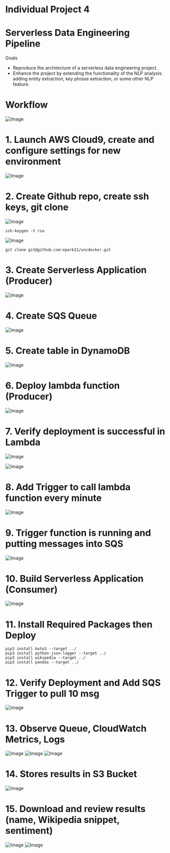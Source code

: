# Individual Project 4
# Serverless Data Engineering Pipeline

Goals
- Reproduce the architecture of a serverless data engineering project.
- Enhance the project by extending the functionality of the NLP analysis: adding entity extraction, key phrase extraction, or some other NLP feature.

# Workflow
![Image](../master/images/20.png?raw=true)

# 1. Launch AWS Cloud9, create and configure settings for new environment
![Image](../master/images/1.png?raw=true)


# 2. Create Github repo, create ssh keys, git clone
![Image](../master/images/2.png?raw=true)
```
ssh-keygen -t rsa 
```
![Image](../master/images/3.png?raw=true)

```
git clone git@github.com:epark21/uncdocker.git
```

# 3. Create Serverless Application (Producer)
![Image](../master/images/4.png?raw=true)


# 4. Create SQS Queue
![Image](../master/images/5.png?raw=true)


# 5. Create table in DynamoDB
![Image](../master/images/6.png?raw=true)


# 6.  Deploy lambda function (Producer)
![Image](../master/images/7.png?raw=true)


# 7.  Verify deployment is successful in Lambda
![Image](../master/images/8.png?raw=true)

![Image](../master/images/9.png?raw=true)


# 8.  Add Trigger to call lambda function every minute
![Image](../master/images/10.png?raw=true)


# 9. Trigger function is running and putting messages into SQS
![Image](../master/images/11.png?raw=true)


# 10. Build Serverless Application (Consumer)
![Image](../master/images/12.png?raw=true)


# 11. Install Required Packages then Deploy
```
pip3 install boto3 --target ../
pip3 install python-json-logger --target ../
pip3 install wikipedia --target ../
pip3 install pandas --target ../
```


# 12. Verify Deployment and Add SQS Trigger to pull 10 msg 
![Image](../master/images/13.png?raw=true)


# 13. Observe Queue, CloudWatch Metrics, Logs
![Image](../master/images/14.png?raw=true)
![Image](../master/images/15.png?raw=true)
![Image](../master/images/16.png?raw=true)


# 14. Stores results in S3 Bucket
![Image](../master/images/17.png?raw=true)


# 15. Download and review results (name, Wikipedia snippet, sentiment)
![Image](../master/images/18.png?raw=true)
![Image](../master/images/19.png?raw=true)













